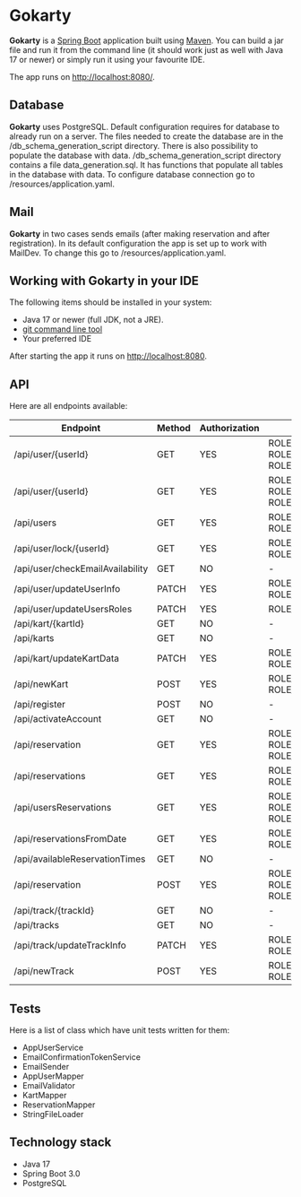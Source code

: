 # Gokarty

**Gokarty** is a [Spring Boot](https://spring.io/guides/gs/spring-boot) application built
using [Maven](https://spring.io/guides/gs/maven/). You can build a jar file and run it from the command line (it should
work just as well with Java 17 or newer) or simply run it using your favourite IDE.

The app runs on [http://localhost:8080/](http://localhost:8080/).

## Database

**Gokarty** uses PostgreSQL. Default configuration requires for database to already run on a server. The files needed to
create the database are in the /db_schema_generation_script directory.
There is also possibility to populate the database with data. /db_schema_generation_script directory contains a file
data_generation.sql. It has functions that populate all tables in the database with data.
To configure database connection go to /resources/application.yaml.

## Mail

**Gokarty** in two cases sends emails (after making reservation and after registration). In its default configuration
the app is set up to work with MailDev. To change this go to /resources/application.yaml.

## Working with Gokarty in your IDE

The following items should be installed in your system:

- Java 17 or newer (full JDK, not a JRE).
- [git command line tool](https://help.github.com/articles/set-up-git)
- Your preferred IDE

After starting the app it runs on [http://localhost:8080](http://localhost:8080).

## API

Here are all endpoints available:

| Endpoint                         | Method | Authorization | Role                                 |
|----------------------------------|--------|---------------|--------------------------------------|
| /api/user/{userId}               | GET    | YES           | ROLE_USER, ROLE_ADMIN, ROLE_EMPLOYEE |
| /api/user/{userId}               | GET    | YES           | ROLE_USER, ROLE_ADMIN, ROLE_EMPLOYEE |
| /api/users                       | GET    | YES           | ROLE_ADMIN, ROLE_EMPLOYEE            |
| /api/user/lock/{userId}          | GET    | YES           | ROLE_ADMIN, ROLE_EMPLOYEE            |
| /api/user/checkEmailAvailability | GET    | NO            | -                                    |
| /api/user/updateUserInfo         | PATCH  | YES           | ROLE_ADMIN, ROLE_EMPLOYEE            |
| /api/user/updateUsersRoles       | PATCH  | YES           | ROLE_ADMIN                           |
| /api/kart/{kartId}               | GET    | NO            | -                                    |
| /api/karts                       | GET    | NO            | -                                    |
| /api/kart/updateKartData         | PATCH  | YES           | ROLE_ADMIN, ROLE_EMPLOYEE            |
| /api/newKart                     | POST   | YES           | ROLE_ADMIN, ROLE_EMPLOYEE            |
| /api/register                    | POST   | NO            | -                                    |
| /api/activateAccount             | GET    | NO            | -                                    |
| /api/reservation                 | GET    | YES           | ROLE_USER, ROLE_ADMIN, ROLE_EMPLOYEE |
| /api/reservations                | GET    | YES           | ROLE_ADMIN, ROLE_EMPLOYEE            |
| /api/usersReservations           | GET    | YES           | ROLE_USER, ROLE_ADMIN, ROLE_EMPLOYEE |
| /api/reservationsFromDate        | GET    | YES           | ROLE_ADMIN, ROLE_EMPLOYEE            |
| /api/availableReservationTimes   | GET    | NO            | -                                    |
| /api/reservation                 | POST   | YES           | ROLE_USER, ROLE_ADMIN, ROLE_EMPLOYEE |
| /api/track/{trackId}             | GET    | NO            | -                                    |
| /api/tracks                      | GET    | NO            | -                                    |
| /api/track/updateTrackInfo       | PATCH  | YES           | ROLE_ADMIN, ROLE_EMPLOYEE            |
| /api/newTrack                    | POST   | YES           | ROLE_ADMIN, ROLE_EMPLOYEE            |

## Tests

Here is a list of class which have unit tests written for them:

- AppUserService
- EmailConfirmationTokenService
- EmailSender
- AppUserMapper
- EmailValidator
- KartMapper
- ReservationMapper
- StringFileLoader

## Technology stack

* Java 17
* Spring Boot 3.0
* PostgreSQL

